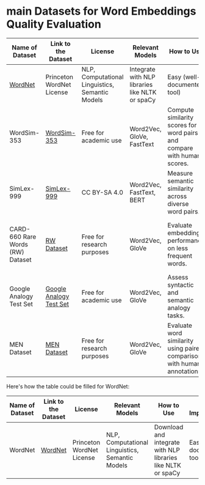 
# main Datasets for Word Embeddings Quality Evaluation


| Name of Dataset | Link to the Dataset | License | Relevant Models | How to Use | Ease of Implementation | Importance |
|------------------|---------------------|---------|------------------|------------|-------------------------|------------|
[WordNet](https://wordnet.princeton.edu/) | Princeton WordNet License | NLP, Computational Linguistics, Semantic Models | Integrate with NLP libraries like NLTK or spaCy | Easy (well-documented tool) | High for semantic understanding and NLP tasks |
| WordSim-353 | [WordSim-353](https://aclweb.org/aclwiki/WordSimilarity-353_Test_Collection_(State_of_the_art)) | Free for academic use | Word2Vec, GloVe, FastText | Compute similarity scores for word pairs and compare with human scores. | Easy | High - widely used for word similarity benchmarks. |
| SimLex-999 | [SimLex-999](https://fh295.github.io/simlex.html) | CC BY-SA 4.0 | Word2Vec, FastText, BERT | Measure semantic similarity across diverse word pairs. | Moderate | High - focuses on true semantic similarity rather than association. |
| CARD-660 Rare Words (RW) Dataset | [RW Dataset](https://paperswithcode.com/dataset/card-660) | Free for research purposes | Word2Vec, GloVe | Evaluate embedding performance on less frequent words. | Moderate | Medium - highlights model performance on low-frequency vocabulary. |
| Google Analogy Test Set | [Google Analogy Test Set](https://code.google.com/archive/p/word2vec/) | Free for academic use | Word2Vec, GloVe | Assess syntactic and semantic analogy tasks. | Moderate | High - common benchmark for analogy tasks. |
| MEN Dataset | [MEN Dataset](https://staff.fnwi.uva.nl/e.bruni/MEN) | Free for research purposes | Word2Vec, GloVe | Evaluate word similarity using paired comparisons with human annotations. | Easy | High - comprehensive annotations for similarity testing. |


Here's how the table could be filled for WordNet:

| Name of Dataset       | Link to the Dataset                     | License         | Relevant Models               | How to Use                        | Ease of Implementation | Importance                           |
|------------------------|-----------------------------------------|-----------------|-------------------------------|------------------------------------|------------------------|---------------------------------------|
| WordNet               | [WordNet](https://wordnet.princeton.edu/) | Princeton WordNet License | NLP, Computational Linguistics, Semantic Models | Download and integrate with NLP libraries like NLTK or spaCy | Easy (well-documented tools) | High for semantic understanding and NLP tasks |
